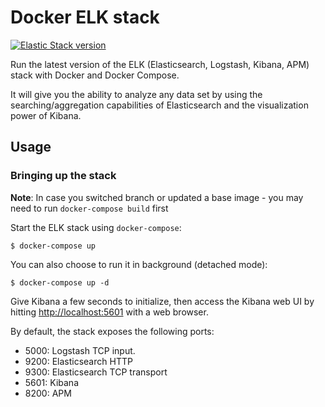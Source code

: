 # Docker ELK stack

[![Elastic Stack version](https://img.shields.io/badge/ELK-6.2.3-blue.svg?style=flat)](https://github.com/deviantony/docker-elk/issues/266)

Run the latest version of the ELK (Elasticsearch, Logstash, Kibana, APM) stack with Docker and Docker Compose.

It will give you the ability to analyze any data set by using the searching/aggregation capabilities of Elasticsearch
and the visualization power of Kibana.


## Usage

### Bringing up the stack

**Note**: In case you switched branch or updated a base image - you may need to run `docker-compose build` first

Start the ELK stack using `docker-compose`:

```console
$ docker-compose up
```

You can also choose to run it in background (detached mode):

```console
$ docker-compose up -d
```

Give Kibana a few seconds to initialize, then access the Kibana web UI by hitting
[http://localhost:5601](http://localhost:5601) with a web browser.

By default, the stack exposes the following ports:
* 5000: Logstash TCP input.
* 9200: Elasticsearch HTTP
* 9300: Elasticsearch TCP transport
* 5601: Kibana
* 8200: APM

